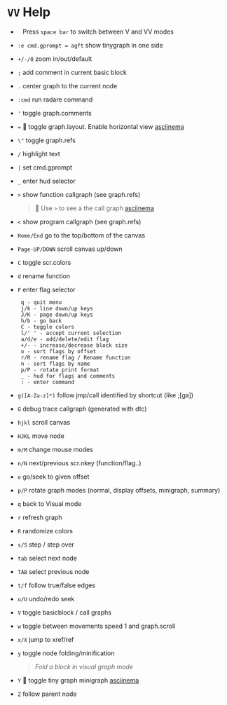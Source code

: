 <!-- TITLE: VV Help -->

#  `VV` Help

- ` ` Press `space bar` to switch between V and VV modes
- `:e cmd.gprompt = agft` show tinygraph in one side
- `+/-/0` 	zoom in/out/default
- `;` 	add comment in current basic block
- `.` 	center graph to the current node
- `:cmd` 	run radare command
- `'` 	toggle graph.comments
- `=` 🚀 toggle graph.layout. Enable horizontal view [asciinema](https://asciinema.org/a/6Mvr8akO7Lm4rrvJTEv71ecAT)
- `\"` 	toggle graph.refs
- `/` 	highlight text
- `|` 	set cmd.gprompt
- `_` 	enter hud selector
- `>` 	show function callgraph (see graph.refs)
	> 🚀 Use `>` to see a the call graph [asciinema](https://asciinema.org/a/HUd6rADhomkLMDm1ZMqbOcUbv)
- `<` 	show program callgraph (see graph.refs)
- `Home/End` 	go to the top/bottom of the canvas
- `Page-UP/DOWN` 	scroll canvas up/down
- `C` 	toggle scr.colors
- `d` 	rename function
- `F` 	enter flag selector

       q - quit menu
       j/k - line down/up keys
       J/K - page down/up keys
       h/b - go back
       C - toggle colors
       l/' ' - accept current selection
       a/d/e - add/delete/edit flag
       +/- - increase/decrease block size
       o - sort flags by offset
       r/R - rename flag / Rename function
       n - sort flags by name
       p/P - rotate print format
       _ - hud for flags and comments
       : - enter command

- `g([A-Za-z]*)` 	follow jmp/call identified by shortcut (like ;[ga])
- `G` 	debug trace callgraph (generated with dtc)
- `hjkl` 	scroll canvas
- `HJKL` 	move node
- `m/M` 	change mouse modes
- `n/N` 	next/previous scr.nkey (function/flag..)
- `o` 	go/seek to given offset
- `p/P` 	rotate graph modes (normal, display offsets, minigraph, summary)
- `q` 	back to Visual mode
- `r` 	refresh graph
- `R` 	randomize colors
- `s/S` 	step / step over
- `tab` 	select next node
- `TAB` 	select previous node
- `t/f` 	follow true/false edges
- `u/U` 	undo/redo seek
- `V` 	toggle basicblock / call graphs
- `w` 	toggle between movements speed 1 and graph.scroll
- `x/X` 	jump to xref/ref
- `y` 	toggle node folding/minification
  > _Fold a block in visual graph mode_
- `Y` 🚀 toggle tiny graph minigraph [asciinema](https://asciinema.org/a/gwGABUr8DMXCZiV3Qzta18DVp)
- `Z` 	follow parent node